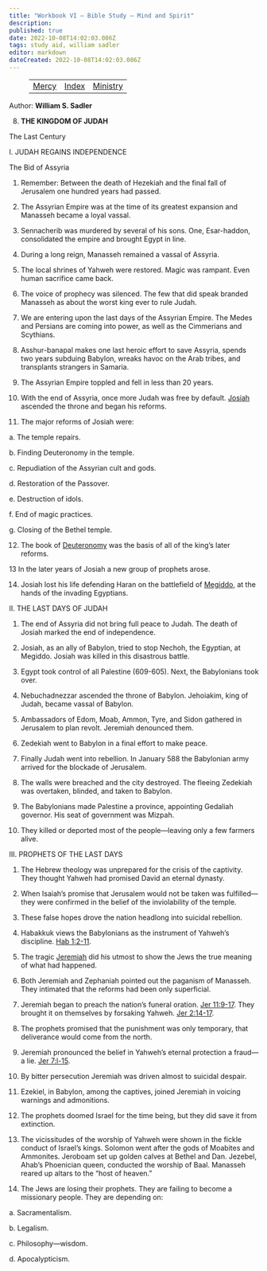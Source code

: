 ```yaml
---
title: "Workbook VI — Bible Study — Mind and Spirit"
description: 
published: true
date: 2022-10-08T14:02:03.086Z
tags: study aid, william sadler
editor: markdown
dateCreated: 2022-10-08T14:02:03.086Z
---
```


<figure class="table chapter-navigator">
	<table>
		<tbody>
		<tr>
			<td><a href="/en/article/William_S_Sadler/Workbook_6_Bible_Study/Mercy">Mercy</a></td>
			<td><a href="/en/article/William_S_Sadler/Workbook_6_Bible_Study/Index">Index</a></td>
			<td><a href="/en/article/William_S_Sadler/Workbook_6_Bible_Study/Ministry">Ministry</a></td>
		</tr>
		</tbody>
	</table>
</figure>

Author: **William S. Sadler**


8. **THE KINGDOM OF JUDAH**

The Last Century

I. JUDAH REGAINS INDEPENDENCE

The Bid of Assyria

1. Remember: Between the death of Hezekiah and the final fall of Jerusalem one hundred years had passed.

2. The Assyrian Empire was at the time of its greatest expansion and Manasseh became a loyal vassal.

3. Sennacherib was murdered by several of his sons. One, Esar-haddon, consolidated the empire and brought Egypt in line.

4. During a long reign, Manasseh remained a vassal of Assyria.

5. The local shrines of Yahweh were restored. Magic was rampant. Even human sacrifice came back.

6. The voice of prophecy was silenced. The few that did speak branded Manasseh as about the worst king ever to rule Judah.

7. We are entering upon the last days of the Assyrian Empire. The Medes and Persians are coming into power, as well as the Cimmerians and Scythians.

8. Asshur-banapal makes one last heroic effort to save Assyria, spends two years subduing Babylon, wreaks havoc on the Arab tribes, and transplants strangers in Samaria.

9. The Assyrian Empire toppled and fell in less than 20 years.

10. With the end of Assyria, once more Judah was free by default. [Josiah](https://en.wikipedia.org/wiki/Josiah) ascended the throne and began his reforms.

11. The major reforms of Josiah were:

a. The temple repairs.

b. Finding Deuteronomy in the temple.

c. Repudiation of the Assyrian cult and gods.

d. Restoration of the Passover.

e. Destruction of idols.

f. End of magic practices.

g. Closing of the Bethel temple.

12. The book of [Deuteronomy](/en/Bible/Deuteronomy/1.htm) was the basis of all of the king’s later reforms.

13 In the later years of Josiah a new group of prophets arose.

14. Josiah lost his life defending Haran on the battlefield of [Megiddo](https://en.wikipedia.org/wiki/Tel_Megiddo), at the hands of the invading Egyptians.

II. THE LAST DAYS OF JUDAH

1. The end of Assyria did not bring full peace to Judah. The death of Josiah marked the end of independence.

2. Josiah, as an ally of Babylon, tried to stop Nechoh, the Egyptian, at Megiddo. Josiah was killed in this disastrous battle.

3. Egypt took control of all Palestine (609-605). Next, the Babylonians took over.

4. Nebuchadnezzar ascended the throne of Babylon. Jehoiakim, king of Judah, became vassal of Babylon.

5. Ambassadors of Edom, Moab, Ammon, Tyre, and Sidon gathered in Jerusalem to plan revolt. Jeremiah denounced them.

6. Zedekiah went to Babylon in a final effort to make peace.

7. Finally Judah went into rebellion. In January 588 the Babylonian army arrived for the blockade of Jerusalem.

8. The walls were breached and the city destroyed. The fleeing Zedekiah was overtaken, blinded, and taken to Babylon.

9. The Babylonians made Palestine a province, appointing Gedaliah governor. His seat of government was Mizpah.

10. They killed or deported most of the people—leaving only a few farmers alive.

III. PROPHETS OF THE LAST DAYS

1. The Hebrew theology was unprepared for the crisis of the captivity. They thought Yahweh had promised David an eternal dynasty.

2. When Isaiah’s promise that Jerusalem would not be taken was fulfilled—they were confirmed in the belief of the inviolability of the temple.

3. These false hopes drove the nation headlong into suicidal rebellion.

4. Habakkuk views the Babylonians as the instrument of Yahweh’s discipline. [Hab 1:2-11](/en/Bible/Habakkuk/1#v2).

5. The tragic [Jeremiah](https://en.wikipedia.org/wiki/Jeremiah) did his utmost to show the Jews the true meaning of what had happened.

6. Both Jeremiah and Zephaniah pointed out the paganism of Manasseh. They intimated that the reforms had been only superficial.

7. Jeremiah began to preach the nation’s funeral oration. [Jer 11:9-17](/en/Bible/Jeremiah/11#v9). They brought it on themselves by forsaking Yahweh. [Jer 2:14-17](/en/Bible/Jeremiah/2#v14).

8. The prophets promised that the punishment was only temporary, that deliverance would come from the north.

9. Jeremiah pronounced the belief in Yahweh’s eternal protection a fraud— a lie. [Jer 7:l-15](/en/Bible/Jeremiah/7.htm).

10. By bitter persecution Jeremiah was driven almost to suicidal despair.

11. Ezekiel, in Babylon, among the captives, joined Jeremiah in voicing warnings and admonitions.

12. The prophets doomed Israel for the time being, but they did save it from extinction.

13. The vicissitudes of the worship of Yahweh were shown in the fickle conduct of Israel’s kings. Solomon went after the gods of Moabites and Ammonites. Jeroboam set up golden calves at Bethel and Dan. Jezebel, Ahab’s Phoenician queen, conducted the worship of Baal. Manasseh reared up altars to the “host of heaven.”

14. The Jews are losing their prophets. They are failing to become a missionary people. They are depending on:

a. Sacramentalism.

b. Legalism.

c. Philosophy—wisdom.

d. Apocalypticism.


<br>

